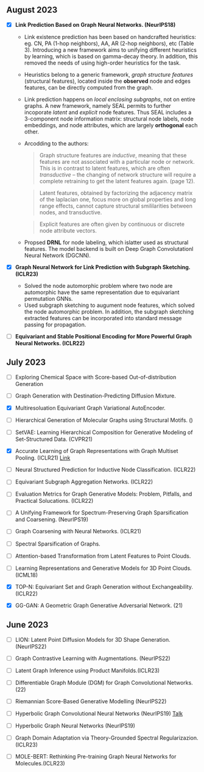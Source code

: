 ## August 2023

- [x] **Link Prediction Based on Graph Neural Networks. (NeurIPS18)**
    + Link existence prediction has been based on handcrafted heuristics: eg. CN, PA (1-hop neighbors), AA, AR (2-hop neighbors), etc (Table 3). Introducing a new framework aims to unifying different heuristics by learning, which is based on gamma-decay theory. In addition, this removed the needs of using high-order heuristics for the task.
    + Heuristics belong to a generic framework, *graph structure features* (structural features), located inside the **observed** node and edges features, can be directly computed from the graph.  
    + Link prediction happens on *local enclosing subgraphs*, not on entire graphs. A new framework, namely SEAL permits to further incoporate *latent* and *explicit* node features. Thus SEAL includes a 3-component node information matrix: structural node labels, node embeddings, and node attributes, which are largely **orthogonal** each other.
    + Arcodding to the authors: 
        > Graph structure features are *inductive*, meaning that these features are not associated with a particular
        node or network. This is in contrast to latent features, which are often *transductive* – the changing of network
        structure will require a complete retraining to get the latent features again. (page 12).

        > Latent features, obtained by factorizing the adjacency matrix of the laplacian one, focus more on global properties and long range effects, cannot capture structural smililarities between nodes, and transductive. 

        > Explicit features are often given by continuous or discrete node attribute vectors. 
    + Propsed **DRNL** for node labeling, which  islatter used as structural features. The model backend is built on Deep Graph Convolutationl Neural Network (DGCNN).
    
- [x] **Graph Neural Network for Link Prediction with Subgraph Sketching. (ICLR23)**
    + Solved the node automorphic problem where two node are automorphic have the same representation due to equivariant permutation GNNs.
    + Used subgraph sketching to augument node features, which solved the node automorphic problem. In addition, the subgraph sketching extracted features can be
    incorporated into standard message passing for propagation.

- [ ] **Equivariant and Stable Positional Encoding for More Powerful Graph Neural Networks. (ICLR22)**


## July 2023

- [ ] Exploring Chemical Space with Score-based Out-of-distribution Generation

- [ ] Graph Generation with Destination-Predicting Diffusion Mixture.

- [x] Multiresoluation Equivariant Graph Variational AutoEncoder.

- [ ] Hierarchical Generation of Molecular Graphs using Structural Motifs. ()

- [ ] SetVAE: Learning Hierarchical Composition for Generative Modeling of Set-Structured Data. (CVPR21)

- [x] Accurate Learning of Graph Representations with Graph Multiset Pooling. (ICLR21) [Link](https://drive.google.com/file/d/1yB30VT9W_h25T3XbA8PEx8zk85OqBD2a/view?usp=sharing)

- [ ] Neural Structured Prediction for Inductive Node Classification. (ICLR22)

- [ ] Equivariant Subgraph Aggregation Networks. (ICLR22)

- [ ] Evaluation Metrics for Graph Generative Models: Problem, Pitfalls, and Practical Solucations. (ICLR22)

- [ ] A Unifying Framework for Spectrum-Preserving Graph Sparsification and Coarsening. (NeurIPS19)

- [ ] Graph Coarsening with Neural Networks. (ICLR21)

- [ ] Spectral Sparsification of Graphs.

- [ ] Attention-based Transformation from Latent Features to Point Clouds.

- [ ] Learning Representations and Generative Models for 3D Point Clouds. (ICML18)

- [x] TOP-N: Equivariant Set and Graph Generation without Exchangeability. (ICLR22)

- [x] GG-GAN: A Geometric Graph Generative Adversarial Network. (21)

## June 2023

- [ ] LION: Latent Point Diffusion Models for 3D Shape Generation. (NeurIPS22) 

- [ ] Graph Contrastive Learning with Augmentations. (NeurIPS22)

- [ ] Latent Graph Inference using Product Manifolds.(ICLR23) 

- [ ] Differentiable Graph Module (DGM) for Graph Convolutional Networks. (22)

- [ ] Riemannian Score-Based Generative Modelling (NeurIPS22)

- [ ] Hyperbolic Graph Convolutional Neural Networks (NeurIPS19) [Talk](https://www.youtube.com/watch?v=8_BOxvdMqsA&ab_channel=AIPursuitbyTAIR)

- [ ] Hyperbolic Graph Neural Networks (NeurIPS19)

- [ ] Graph Domain Adaptation via Theory-Grounded Spectral Regularizazion.(ICLR23) 

- [ ] MOLE-BERT: Rethinking Pre-training Graph Neural Networks for Molecules.(ICLR23)